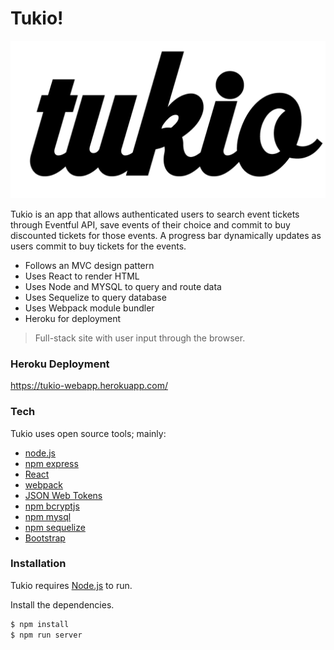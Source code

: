 # Tukio!

![N|Solid](https://github.com/ehirshfield/tukio/blob/master/assets/img/logo.png)

Tukio is an app that allows authenticated users to search event tickets through Eventful API, save events of their choice and commit to buy discounted tickets for those events. A progress bar dynamically updates as users commit to buy tickets for the events.

  - Follows an MVC design pattern
  - Uses React to render HTML
  - Uses Node and MYSQL to query and route data
  - Uses Sequelize to query database
  - Uses Webpack module bundler
  - Heroku for deployment 

> Full-stack site with user input through the browser. 

### Heroku Deployment

https://tukio-webapp.herokuapp.com/

### Tech

Tukio uses open source tools; mainly:

* [node.js]
* [npm express]
* [React]
* [webpack]
* [JSON Web Tokens]
* [npm bcryptjs]
* [npm mysql]
* [npm sequelize]
* [Bootstrap]

### Installation

Tukio requires [Node.js](https://nodejs.org/) to run.

Install the dependencies.

```sh
$ npm install
$ npm run server
```

[node.js]: <http://nodejs.org>
[npm express]: <https://www.npmjs.com/package/express>
[React]: <https://facebook.github.io/react/>
[webpack]: <https://webpack.github.io/>
[JSON Web Tokens]: <https://jwt.io/>
[npm bcryptjs]: <https://www.npmjs.com/package/bcryptjs>
[npm mysql]: <https://www.npmjs.com/package/mysql>
[npm sequelize]: <http://docs.sequelizejs.com/en/v3/>
[Bootstrap]: <http://getbootstrap.com/>
